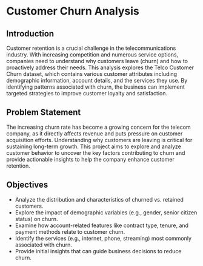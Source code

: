 # Customer Churn Analysis

## Introduction
Customer retention is a crucial challenge in the telecommunications industry. With increasing competition and numerous service options, companies need to understand why customers leave (churn) and how to proactively address their needs.
This analysis explores the Telco Customer Churn dataset, which contains various customer attributes including demographic information, account details, and the services they use. By identifying patterns associated with churn, the business can implement targeted strategies to improve customer loyalty and satisfaction.

## Problem Statement
The increasing churn rate has become a growing concern for the telecom company, as it directly affects revenue and puts pressure on customer acquisition efforts. Understanding why customers are leaving is critical for sustaining long-term growth. This project aims to explore and analyze customer behavior to uncover the key factors contributing to churn and provide actionable insights to help the company enhance customer retention.

 ## Objectives
- Analyze the distribution and characteristics of churned vs. retained customers.
- Explore the impact of demographic variables (e.g., gender, senior citizen status) on churn.
- Examine how account-related features like contract type, tenure, and payment methods relate to customer churn.
- Identify the services (e.g., internet, phone, streaming) most commonly associated with churn.
- Provide initial insights that can guide business decisions to reduce churn.
